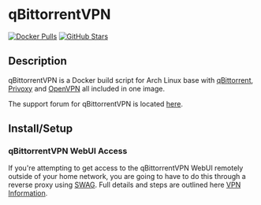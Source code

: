 # qBittorrentVPN

[![Docker Pulls](https://img.shields.io/docker/pulls/binhex/arch-qbittorrentvpn?style=flat-square&color=607D8B&label=docker%20pulls&logo=docker)](https://hub.docker.com/r/binhex/arch-qbittorrentvpn)
[![GitHub Stars](https://img.shields.io/github/stars/binhex/arch-qbittorrentvpn?style=flat-square&color=607D8B&label=github%20stars&logo=github)](https://github.com/binhex/arch-qbittorrentvpn)

## Description

qBittorrentVPN is a Docker build script for Arch Linux base with [qBittorrent](https://www.qbittorrent.org/), [Privoxy](http://www.privoxy.org/) and [OpenVPN](https://openvpn.net/) all included in one image.

The support forum for qBittorrentVPN is located [here](https://forums.unraid.net/topic/75539-support-binhex-qbittorrentvpn/).

## Install/Setup

### qBittorrentVPN WebUI Access

If you're attempting to get access to the qBittorrentVPN WebUI remotely outside of your home network, you are going to have to do this through a reverse proxy using [SWAG](https://dockstarter.com/apps/swag/). Full details and steps are outlined here [VPN Information](https://dockstarter.com/advanced/vpn-info/).

